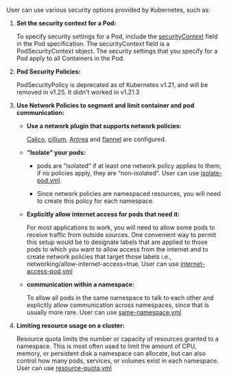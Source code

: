 User can use various security options provided by Kubernetes, such as:

1. **Set the security context for a Pod:**

   To specify security settings for a Pod, include the [securityContext](https://github.com/Fiware-Community/kubernetes-in-FiwareLab/blob/main/docs/Security%20Options/pod-security-context.yml) field in the Pod specification. The securityContext field is a PodSecurityContext object. The security settings that you specify for a Pod apply to all Containers in the Pod.

2. **Pod Security Policies:**

    PodSecurityPolicy is deprecated as of Kubernetes v1.21, and will be removed in v1.25. It didn't worked in v1.21.3

3. **Use Network Policies to segment and limit container and pod communication:**

    - **Use a network plugin that supports network policies:**
  
      [Calico](https://github.com/Fiware-Community/kubernetes-in-FiwareLab/blob/main/docs/Network%20Options/configure_master_node_calico.yml), [cillium](https://github.com/Fiware-Community/kubernetes-in-FiwareLab/blob/main/docs/Network%20Options/configure_master_node_cilium.yml), [Antrea](https://github.com/Fiware-Community/kubernetes-in-FiwareLab/blob/main/docs/Network%20Options/configure_master_node_antrea.yml) and [flannel](https://github.com/Fiware-Community/kubernetes-in-FiwareLab/blob/main/centos/playbooks/configure_master_node.yml) are configured.
    
    - **“Isolate” your pods:**
   
      - pods are “isolated” if at least one network policy applies to them; if no policies apply, they are “non-isolated”. User can use [isolate-pod.yml](https://github.com/Fiware-Community/kubernetes-in-FiwareLab/blob/main/docs/Security%20Options/isolate-pod.yml).
    
      - Since network policies are namespaced resources, you will need to create this policy for each namespace. 
    
    - **Explicitly allow internet access for pods that need it:**
  
      For most applications to work, you will need to allow some pods to receive traffic from outside sources. One convenient way to permit this setup would be to designate labels that are applied to those pods to which you want to allow access from the internet and to create network policies that target those labels i.e., networking/allow-internet-access=true. User can use [internet-access-pod.yml](https://github.com/Fiware-Community/kubernetes-in-FiwareLab/blob/main/docs/Security%20Options/internet-access-pod.yml)
    
    - **communication within a namespace:**
  
      To allow all pods in the same namespace to talk to each other and explicitly allow communication across namespaces, since that is usually more rare. User can use [same-namespace.yml](https://github.com/Fiware-Community/kubernetes-in-FiwareLab/blob/main/docs/Security%20Options/same-namespace.yml)
	
4. **Limiting resource usage on a cluster:**

    Resource quota limits the number or capacity of resources granted to a namespace. This is most often used to limit the amount of CPU, memory, or persistent disk a namespace can allocate, but can also control how many pods, services, or volumes exist in each namespace. User can use [resource-quota.yml](https://github.com/Fiware-Community/kubernetes-in-FiwareLab/blob/main/docs/Security%20Options/resource-quota.yml)
